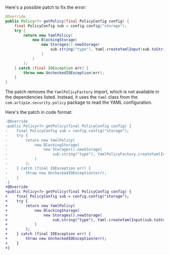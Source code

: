 Here's a possible patch to fix the error:
```java
@Override
public Policy<?> getPolicy(final PolicyConfig config) {
    final PolicyConfig sub = config.config("storage");
    try {
        return new YamlPolicy(
            new BlockingStorage(
                new Storages().newStorage(
                    sub.string("type"), Yaml.createYamlInput(sub.toString()).readYamlMapping()
                )
            )
        );
    } catch (final IOException err) {
        throw new UncheckedIOException(err);
    }
}
```
The patch removes the `YamlPolicyFactory` import, which is not available in the dependencies listed. Instead, it uses the `Yaml` class from the `com.artipie.security.policy` package to read the YAML configuration.

Here's the patch in code format:
```diff
-@Override
-public Policy<?> getPolicy(final PolicyConfig config) {
-    final PolicyConfig sub = config.config("storage");
-    try {
-        return new YamlPolicy(
-            new BlockingStorage(
-                new Storages().newStorage(
-                    sub.string("type"), YamlPolicyFactory.createYamlInput(sub.toString())
-            )
-        );
-    } catch (final IOException err) {
-        throw new UncheckedIOException(err);
-    }
-}
+@Override
+public Policy<?> getPolicy(final PolicyConfig config) {
+    final PolicyConfig sub = config.config("storage");
+    try {
+        return new YamlPolicy(
+            new BlockingStorage(
+                new Storages().newStorage(
+                    sub.string("type"), Yaml.createYamlInput(sub.toString()).readYamlMapping()
+            )
+        );
+    } catch (final IOException err) {
+        throw new UncheckedIOException(err);
+    }
+}
```